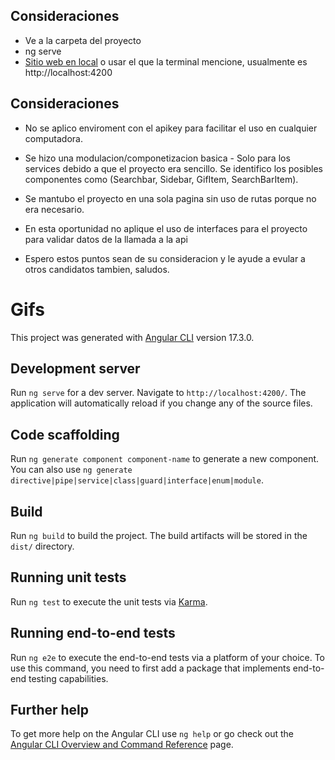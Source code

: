 ## Consideraciones

- Ve a la carpeta del proyecto
- ng serve
- [Sitio web en local](http://localhost:4200/) o usar el que la terminal mencione, usualmente es http://localhost:4200


## Consideraciones

- No se aplico enviroment con el apikey para facilitar el uso en cualquier computadora.
- Se hizo una modulacion/componetizacion basica - Solo para los services debido a que el proyecto era sencillo. Se identifico los posibles componentes como (Searchbar, Sidebar, GifItem, SearchBarItem).
- Se mantubo el proyecto en una sola pagina sin uso de rutas porque no era necesario.
- En esta oportunidad no aplique el uso de interfaces para el proyecto para validar datos de la llamada a la api

- Espero estos puntos sean de su consideracion y le ayude a evular a otros candidatos tambien, saludos.



# Gifs

This project was generated with [Angular CLI](https://github.com/angular/angular-cli) version 17.3.0.

## Development server

Run `ng serve` for a dev server. Navigate to `http://localhost:4200/`. The application will automatically reload if you change any of the source files.

## Code scaffolding

Run `ng generate component component-name` to generate a new component. You can also use `ng generate directive|pipe|service|class|guard|interface|enum|module`.

## Build

Run `ng build` to build the project. The build artifacts will be stored in the `dist/` directory.

## Running unit tests

Run `ng test` to execute the unit tests via [Karma](https://karma-runner.github.io).

## Running end-to-end tests

Run `ng e2e` to execute the end-to-end tests via a platform of your choice. To use this command, you need to first add a package that implements end-to-end testing capabilities.

## Further help

To get more help on the Angular CLI use `ng help` or go check out the [Angular CLI Overview and Command Reference](https://angular.io/cli) page.
